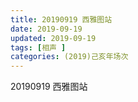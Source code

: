 ```yaml
---
title: 20190919 西雅图站
date: 2019-09-19
updated: 2019-09-19
tags: [相声 ]
categories: (2019)己亥年场次
---
```

20190919 西雅图站
